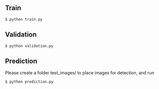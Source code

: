 ## Train

```bash
$ python train.py 
```

## Validation

```bash
$ python validation.py 
```

## Prediction

Please create a folder test_images/ to place images for detection, and run

```bash
$ python prediction.py
```

